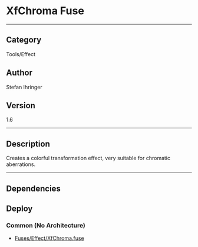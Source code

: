 # XfChroma Fuse
___

## Category
Tools/Effect

## Author
Stefan Ihringer

## Version
1.6

___

## Description
Creates a colorful transformation effect, very suitable for chromatic aberrations.

___

## Dependencies

## Deploy

### Common (No Architecture)

<ul>
<li><a href="https://gitlab.com/WeSuckLess/Reactor/-/blob/master/Atoms/com.StefanIhringer.XfChroma/Fuses/Effect/XfChroma.fuse?ref_type=heads">Fuses/Effect/XfChroma.fuse</a></li>
</ul>
